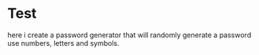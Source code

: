 # Test
here i create a password generator that will randomly generate a password use numbers, letters and symbols.
